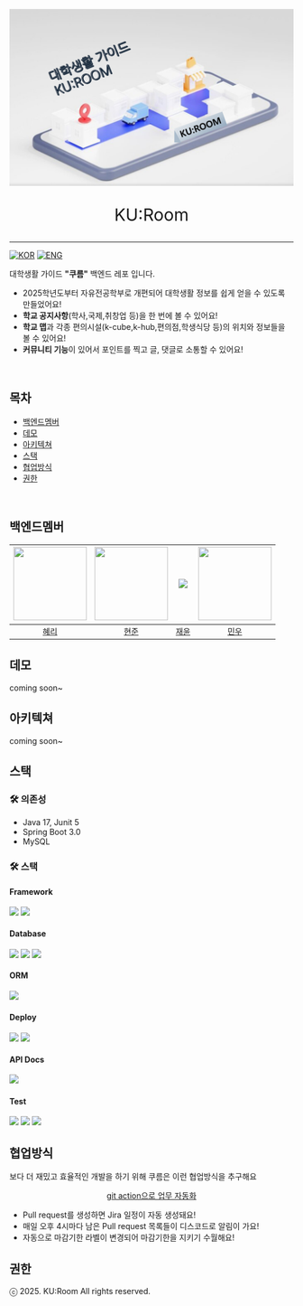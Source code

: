 <p align="center">
  <img src="/backend/images/KUROOM.png">
</p>
<p style="text-align: center; font-size: 30px">KU:Room</p>
<hr>

[![KOR](https://img.shields.io/badge/한-45A1FC?style=for-the-badge&logo=XML&logoColor=white)](https://github.com/kurum/backend/actions/workflows/switch-readme.yml)
[![ENG](https://img.shields.io/badge/ENG-FF5733?style=for-the-badge&logo=XML&logoColor=white)](https://github.com/kurum/backend/actions/workflows/switch-readme.yml)

대학생활 가이드 **"쿠름"** 백엔드 레포 입니다.


- 2025학년도부터 자유전공학부로 개편되어 대학생활 정보를 쉽게 얻을 수 있도록 만들었어요!
- **학교 공지사항**(학사,국제,취창업 등)을 한 번에 볼 수 있어요!
- **학교 맵**과 각종 편의시설(k-cube,k-hub,편의점,학생식당 등)의 위치와 정보들을 볼 수 있어요!
- **커뮤니티 기능**이 있어서 포인트를 찍고 글, 댓글로 소통할 수 있어요!

<br/>

## 목차

- [백엔드멤버](#백엔드멤버)
- [데모](#데모)
- [아키텍쳐](#아키텍쳐)
- [스택](#스택)
- [협업방식](#협업방식)
- [권한](#권한)


<br/>

## 백엔드멤버


| <img src="https://avatars.githubusercontent.com/Hyeri1ee" width="130" height="130"> | <img src="https://avatars.githubusercontent.com/buzz0331" width="130" height="130"> |   <img src="https://avatars.githubusercontent.com/tintin010" height="130">   | <img src="https://avatars.githubusercontent.com/kmw10693" width="130" height="130">  |
|:-----------------------------------------------------------------------------------------:|:-----------------------------------------------------------------------------------------:|:--------------------------------------------------------------------------------------:|:-----------------------------------------------------------------------------------------:|
|                              [혜리](https://github.com/Hyeri1ee)                               |                             [현준](https://github.com/buzz0331)                              |                          [재윤](https://github.com/tintin010)                              |                          [민우](https://github.com/kmw10693)                           |


## 데모

coming soon~

## 아키텍쳐

coming soon~





## 스택

### 🛠️ 의존성
- Java 17, Junit 5
- Spring Boot 3.0
- MySQL

### 🛠️ 스택
#### Framework 
<img src="https://img.shields.io/badge/Spring Boot-6DB33F?style=for-the-social&logo=Spring Boot&logoColor=white">  <img src="https://img.shields.io/badge/Gradle-02303A?style=for-the-social&logo=Gradle&logoColor=white">

#### Database 
<img src ="https://img.shields.io/badge/H2 Database-blue"> <img src="https://img.shields.io/badge/Amazon RDS for MySQL-527FFF?style=for-the-sociak&logo=Amazon RDS&logoColor=white"> <img src="https://img.shields.io/badge/Amazon Elasticache for Redis-DC382D?style=for-the-sociak&logo=redis&logoColor=white">

#### ORM 
<img src="https://img.shields.io/badge/Spring Data JPA-6DB33F?style=for-the-social&logo=Databricks&logoColor=white">

#### Deploy 
<img src="https://img.shields.io/badge/Github Actions-2088FF?style=for-the-sociak&logo=githubactions&logoColor=white"> <img src="https://img.shields.io/badge/Docker-2496ED?style=for-the-sociak&logo=docker&logoColor=white">

#### API Docs
<img src ="https://img.shields.io/badge/restdocs-green">

#### Test
<img src="https://img.shields.io/badge/JUnit5-25A162?style=for-the-sociak&logo=junit5&logoColor=white"> <img src="https://img.shields.io/badge/RestAssured-25A162"> <img src="https://img.shields.io/badge/CodeCov-F01F7A?style=for-the-sociak&logo=codecov&logoColor=white">

## 협업방식

보다 더 재밌고 효율적인 개발을 하기 위해 쿠름은 이런 협업방식을 추구해요

<p align="center"><u>git action으로 업무 자동화</u></p>

- Pull request를 생성하면 Jira 일정이 자동 생성돼요!
- 매일 오후 4시마다 남은 Pull request 목록들이 디스코드로 알림이 가요!
- 자동으로 마감기한 라벨이 변경되어 마감기한을 지키기 수월해요!



## 권한
ⓒ 2025. KU:Room All rights reserved.